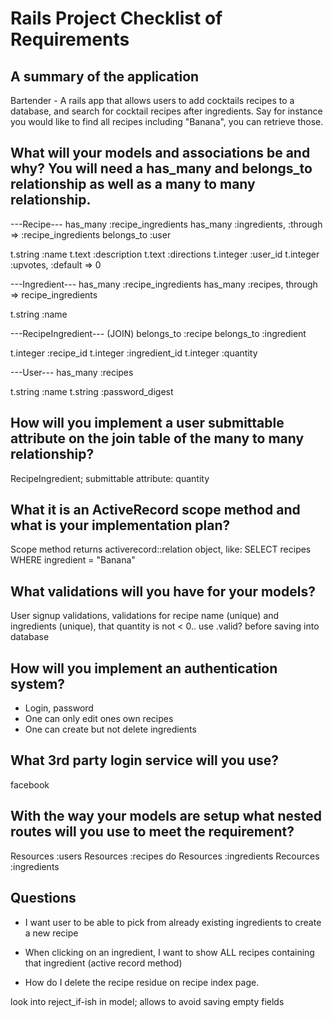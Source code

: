 # Rails Project Checklist of Requirements

## A summary of the application
Bartender - A rails app that allows users to add cocktails recipes to a database, and search for cocktail recipes after ingredients. Say for instance you would like to find all recipes including "Banana", you can retrieve those.

## What will your models and associations be and why? You will need a has_many and belongs_to relationship as well as a many to many relationship.
---Recipe---
has_many :recipe_ingredients
has_many :ingredients, :through => :recipe_ingredients
belongs_to :user

  t.string :name
  t.text :description
  t.text :directions
  t.integer :user_id
  t.integer :upvotes, :default => 0

---Ingredient---
has_many :recipe_ingredients
has_many :recipes, through => recipe_ingredients

  t.string :name

---RecipeIngredient--- (JOIN)
belongs_to :recipe
belongs_to :ingredient

  t.integer :recipe_id
  t.integer :ingredient_id
  t.integer :quantity

---User---
has_many :recipes

  t.string :name
  t.string :password_digest

## How will you implement a user submittable attribute on the join table of the many to many relationship?
RecipeIngredient; submittable attribute: quantity

## What it is an ActiveRecord scope method and what is your implementation plan?
Scope method returns activerecord::relation object, like: SELECT recipes WHERE ingredient = "Banana"

## What validations will you have for your models?
User signup validations, validations for recipe name (unique) and ingredients (unique), that quantity is not < 0.. use .valid? before saving into database


## How will you implement an authentication system?
- Login, password
- One can only edit ones own recipes
- One can create but not delete ingredients


## What 3rd party login service will you use?
facebook

## With the way your models are setup what nested routes will you use to meet the requirement?
Resources :users
Resources :recipes do
	Resources :ingredients
Recources :ingredients


## Questions
- I want user to be able to pick from already existing ingredients to create a new recipe

- When clicking on an ingredient, I want to show ALL recipes containing that ingredient (active record method)



- How do I delete the recipe residue on recipe index page.




look into reject_if-ish in model; allows to avoid saving empty fields
